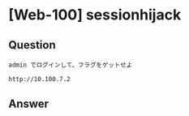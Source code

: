 # [Web-100] sessionhijack

## Question	

```plane
admin でログインして、フラグをゲットせよ

http://10.100.7.2
```

## Answer

